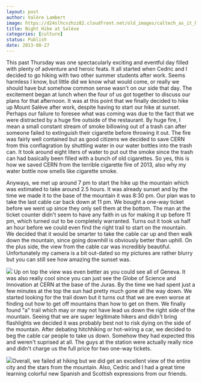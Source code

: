 ```yaml
---
layout: post
author: Valère Lambert
image: https://d24slhcvzhzz82.cloudfront.net/old_images/caltech_as_it_happens/6a0105349b8251970b0192acbbea7f970d.jpg
title: Night Hike at Salève 
categories: [culture]
status: Publish
date: 2013-08-27
---
```


This past Thursday was one spectacularly exciting and eventful day filled with plenty of adventure and heroic feats. It all started when Cedric and I decided to go hiking with two other summer students after work. Seems harmless I know, but little did we know what would come, or really we should have but somehow common sense wasn't on our side that day. The excitement began at lunch when the four of us got together to discuss our plans for that afternoon. It was at this point that we finally decided to hike up Mount Salève after work, despite having to start our hike at sunset. Perhaps our failure to foresee what was coming was due to the fact that we were distracted by a huge fire outside of the restaurant. By huge fire, I mean a small constant stream of smoke billowing out of a trash can after someone failed to extinguish their cigarette before throwing it out. The fire was fairly well contained but as good citizens we decided to save CERN from this conflagration by shuttling water in our water bottles into the trash can. It took around eight liters of water to put out the smoke since the trash can had basically been filled with a bunch of old cigarettes. So yes, this is how we saved CERN from the terrible cigarette fire of 2013, also why my water bottle now smells like cigarette smoke.

Anyways, we met up around 7 pm to start the hike up the mountain which was estimated to take around 2.5 hours. It was already sunset and by the time we made it to the base of the mountain it was 8:30 pm. Our plan was to take the last cable car back down at 11 pm. We bought a one-way ticket before we went up since they only sell them at the bottom. The man at the ticket counter didn't seem to have any faith in us for making it up before 11 pm, which turned out to be completely warranted. Turns out it took us half an hour before we could even find the right trail to start on the mountain. We decided that it would be smarter to take the cable car up and then walk down the mountain, since going downhill is obviously better than uphill. On the plus side, the view from the cable car was incredibly beautiful. Unfortunately my camera is a bit out-dated so my pictures are rather blurry but you can still see how amazing the sunset was. 


![](https://d24slhcvzhzz82.cloudfront.net/old_images/caltech_as_it_happens/6a0105349b8251970b01901efcf070970b.jpg)
Up on top the view was even better as you could see all of Geneva. It was also really cool since you can just see the Globe of Science and Innovation at CERN at the base of the Juras. By the time we had spent just a few minutes at the top the sun had pretty much gone all the way down. We started looking for the trail down but it turns out that we are even worse at finding out how to get off mountains than how to get on them. We finally found "a" trail which may or may not have lead us down the right side of the mountain. Seeing that we are super legitimate hikers and didn't bring flashlights we decided it was probably best not to risk dying on the side of the mountain. After debating hitchhiking or hot-wiring a car, we decided to beg the cable car people to take us down. Somehow they had expected this and weren't suprised at all. The guys at the station were actually really nice and didn't charge us the full price for two one-way tickets.


![](https://d24slhcvzhzz82.cloudfront.net/old_images/caltech_as_it_happens/6a0105349b8251970b019104f2cf66970c.jpg)Overall, we failed at hiking but we did get an excellent view of the entire city and the stars from the mountain. Also, Cedric and I had a great time learning colorful new Spanish and Scottish expressions from our friends.

